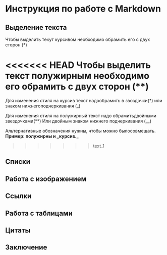 # Инструкция по работе с Markdown

## Выделение текста
Чтобы выделить текут курсивом необходимо обрамить его с двух сторон (*)

<<<<<<< HEAD
Чтобы выделить текст полужирным необходимо его обрамить с двух сторон (**)
=======
Для изменения стиля на курсив текст надообрамить в звоздочки(*) или знаком нижнегоподчеркивания (_)

Для изменения стиля на полужирный текст надо обрамитьдвойными звездочками(**) Или двойным знаком нижнего подчеркивания (__)

Альтернативные обозначения нужны, чтобы можно былосовмещать. **Пример: полужирны и _курсив.**_

>>>>>>> text_1
## Списки
 
## Работа с изображением

## Ссылки

## Работа с таблицами

## Цитаты

## Заключение
